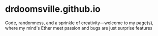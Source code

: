 # drdoomsville.github.io
Code, randomness, and a sprinkle of creativity—welcome to my page(s), where my mind's Ether meet passion and bugs are just surprise features
